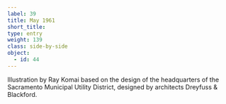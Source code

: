 ```yaml
---
label: 39
title: May 1961
short_title:
type: entry
weight: 139
class: side-by-side
object:
  - id: 44
---
```


Illustration by Ray Komai based on the design of the headquarters of the Sacramento Municipal Utility District, designed by architects Dreyfuss & Blackford.
